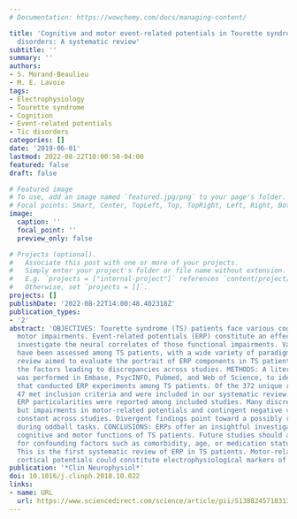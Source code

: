 ```yaml
---
# Documentation: https://wowchemy.com/docs/managing-content/

title: 'Cognitive and motor event-related potentials in Tourette syndrome and tic
  disorders: A systematic review'
subtitle: ''
summary: ''
authors:
- S. Morand-Beaulieu
- M. E. Lavoie
tags:
- Electrophysiology
- Tourette syndrome
- Cognition
- Event-related potentials
- Tic disorders
categories: []
date: '2019-06-01'
lastmod: 2022-08-22T10:00:50-04:00
featured: false
draft: false

# Featured image
# To use, add an image named `featured.jpg/png` to your page's folder.
# Focal points: Smart, Center, TopLeft, Top, TopRight, Left, Right, BottomLeft, Bottom, BottomRight.
image:
  caption: ''
  focal_point: ''
  preview_only: false

# Projects (optional).
#   Associate this post with one or more of your projects.
#   Simply enter your project's folder or file name without extension.
#   E.g. `projects = ["internal-project"]` references `content/project/deep-learning/index.md`.
#   Otherwise, set `projects = []`.
projects: []
publishDate: '2022-08-22T14:00:48.402318Z'
publication_types:
- '2'
abstract: 'OBJECTIVES: Tourette syndrome (TS) patients face various cognitive and
  motor impairments. Event-related potentials (ERP) constitute an effective way to
  investigate the neural correlates of those functional impairments. Various components
  have been assessed among TS patients, with a wide variety of paradigms. This systematic
  review aimed to evaluate the portrait of ERP components in TS patients, and to understand
  the factors leading to discrepancies across studies. METHODS: A literature search
  was performed in Embase, PsycINFO, Pubmed, and Web of Science, to identify studies
  that conducted ERP experiments among TS patients. Of the 372 unique records identified,
  47 met inclusion criteria and were included in our systematic review. RESULTS: Various
  ERP particularities were reported among included studies. Many discrepancies exist,
  but impairments in motor-related potentials and contingent negative variation seem
  constant across studies. Divergent findings point toward a possibly reduced P3b
  during oddball tasks. CONCLUSIONS: ERPs offer an insightful investigation into the
  cognitive and motor functions of TS patients. Future studies should always control
  for confounding factors such as comorbidity, age, or medication status. SIGNIFICANCE:
  This is the first systematic review of ERP in TS patients. Motor-related and slow
  cortical potentials could constitute electrophysiological markers of TS.'
publication: '*Clin Neurophysiol*'
doi: 10.1016/j.clinph.2018.10.022
links:
- name: URL
  url: https://www.sciencedirect.com/science/article/pii/S1388245718313828
---
```

